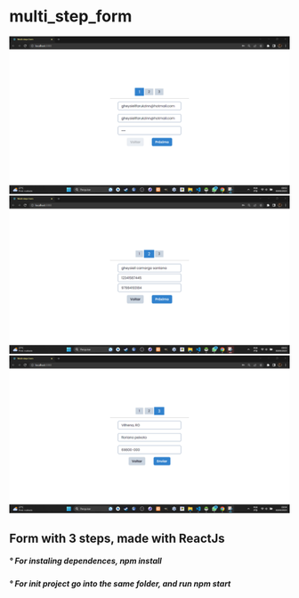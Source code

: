 # multi_step_form


<div> <img src="https://raw.githubusercontent.com/gheysiell/images/master/multi_steps_form_1.png"/> </div>
<div> <img src="https://raw.githubusercontent.com/gheysiell/images/master/multi_steps_form_2.png"/> </div>
<div> <img src="https://raw.githubusercontent.com/gheysiell/images/master/multi_steps_form_3.png"/> </div>
<div> <h2> Form with 3 steps, made with ReactJs </h2> </div>
<div> <h5> ° For instaling dependences, npm install </h5> </div>
<div> <h5> ° For init project go into the same folder, and run npm start </h5> </div> 